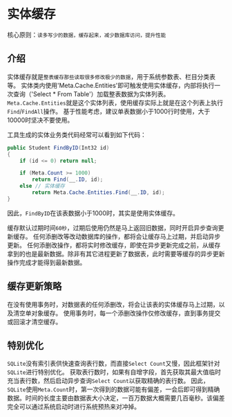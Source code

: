 ﻿# 实体缓存

核心原则：`读多写少的数据，缓存起来，减少数据库访问，提升性能`

## 介绍

实体缓存就是`整表缓存那些读取很多修改极少的数据`，用于系统参数表、栏目分类表等。
实体类内使用'Meta.Cache.Entities'即可触发使用实体缓存，内部将执行一次查询（'Select * From Table'）加载整表数据为实体列表。
`Meta.Cache.Entities`就是这个实体列表，使用缓存实际上就是在这个列表上执行`Find`/`FindAll`操作。
基于性能考虑，建议单表数据小于1000行时使用，大于10000时坚决不要使用。

工具生成的实体业务类代码经常可以看到如下代码：

```csharp
public Student FindByID(Int32 id)
{
    if (id <= 0) return null;

    if (Meta.Count >= 1000)
        return Find(__.ID, id);
    else // 实体缓存
        return Meta.Cache.Entities.Find(__.ID, id);
}
```

因此，`FindByID`在该表数据小于1000时，其实是使用实体缓存。

缓存默认过期时间`60秒`，过期后使用仍然是马上返回旧数据，同时开启异步查询更新缓存。
任何添删改等改动数据库的操作，都将会让缓存马上过期，并启动异步更新。
任何添删改操作，都将实时修改缓存，即使在异步更新完成之前，从缓存拿到的也是最新数据。除非有其它进程更新了数据表，此时需要等缓存的异步更新操作完成才能得到最新数据。

## 缓存更新策略

在没有使用事务时，对数据表的任何添删改，将会让该表的实体缓存马上过期，以及清空单对象缓存。
使用事务时，每一个添删改操作仅修改缓存，直到事务提交或回滚才清空缓存。

## 特别优化

`SQLite`没有索引表供快速查询表行数，而直接`Select Count`又慢，因此框架针对`SQLite`进行特别优化。
获取表行数时，如果有自增字段，首先获取其最大值临时充当表行数，然后启动异步查询`Select Count`以获取精确的表行数。
因此，`SQLite`使用`Meta.Count`时，第一次得到的数据可能有偏差，一会后即可得到精确数据。时间的长度主要由数据表大小决定，一百万数据大概需要几百毫秒。该偏差完全可以通过系统启动时进行系统预热来对冲掉。
